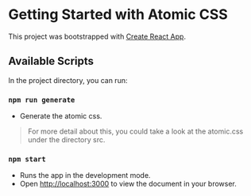 # Getting Started with Atomic CSS

This project was bootstrapped with [Create React App](https://github.com/facebook/create-react-app).

## Available Scripts

In the project directory, you can run:

### `npm run generate`

-   Generate the atomic css.

> For more detail about this, you could take a look at the atomic.css under the directory src.

### `npm start`

-   Runs the app in the development mode.
-   Open [http://localhost:3000](http://localhost:3000) to view the document in your browser.
